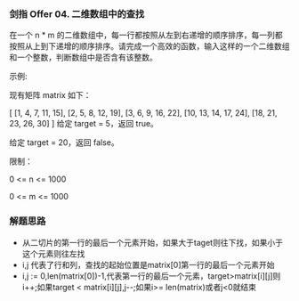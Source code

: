 ### 剑指 Offer 04. 二维数组中的查找
在一个 n * m 的二维数组中，每一行都按照从左到右递增的顺序排序，每一列都按照从上到下递增的顺序排序。请完成一个高效的函数，输入这样的一个二维数组和一个整数，判断数组中是否含有该整数。



示例:

现有矩阵 matrix 如下：

[
[1,   4,  7, 11, 15],
[2,   5,  8, 12, 19],
[3,   6,  9, 16, 22],
[10, 13, 14, 17, 24],
[18, 21, 23, 26, 30]
]
给定 target = 5，返回 true。

给定 target = 20，返回 false。



限制：

0 <= n <= 1000

0 <= m <= 1000

### 解题思路
- 从二切片的第一行的最后一个元素开始，如果大于taget则往下找，如果小于这个元素则往左找
- i,j 代表了行和列，查找的起始位置是matrix[0]第一行的最后一个元素开始
- i,j := 0,len(matrix[0])-1,代表第一行的最后一个元素，target>matrix[i][j]则i++;如果target < matrix[i][j],j--;如果i>= len(matrix)或者j<0就结束